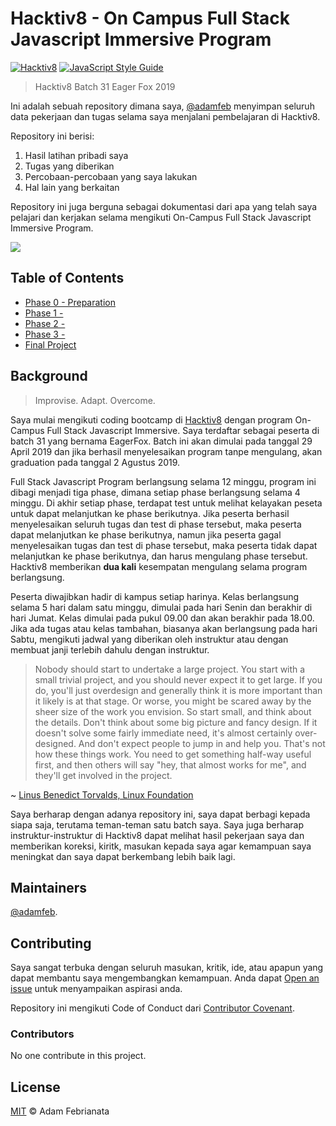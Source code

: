 # Hacktiv8 - On Campus Full Stack Javascript Immersive Program

[![Hacktiv8](https://img.shields.io/badge/coding%20bootcamp-hacktiv8-orange.svg?style=flat-square)](https://hacktiv8.com) [![JavaScript Style Guide](https://img.shields.io/badge/code_style-standard-brightgreen.svg?style=flat-square)](https://standardjs.com)

> Hacktiv8 Batch 31 Eager Fox 2019

Ini adalah sebuah repository dimana saya, [@adamfeb](https://github.com/adamfeb) menyimpan seluruh data pekerjaan dan tugas selama saya menjalani pembelajaran di Hacktiv8.

Repository ini berisi:

1. Hasil latihan pribadi saya
2. Tugas yang diberikan
3. Percobaan-percobaan yang saya lakukan
4. Hal lain yang berkaitan

Repository ini juga berguna sebagai dokumentasi dari apa yang telah saya pelajari dan kerjakan selama mengikuti On-Campus Full Stack Javascript Immersive Program.

<a href="https://hacktiv8.com/"><img src="https://hacktiv8.com/img/logo-hacktiv8_bordered.png"></a>


## Table of Contents

- [Phase 0 - Preparation](https://adamfeb.github.io/hacktiv8/phase0)
- [Phase 1 - ](https://adamfeb.github.io/hacktiv8/phase1)
- [Phase 2 - ](https://adamfeb.github.io/hacktiv8/phase2)
- [Phase 3 - ](https://adamfeb.github.io/hacktiv8/phase3)
- [Final Project](https://adamfeb.github.io/hacktiv8/finalproject)


## Background

> Improvise. Adapt. Overcome.

Saya mulai mengikuti coding bootcamp di [Hacktiv8](https://hacktiv8.com) dengan program On-Campus Full Stack Javascript Immersive. Saya terdaftar sebagai peserta di batch 31 yang bernama EagerFox. Batch ini akan dimulai pada tanggal 29 April 2019 dan jika berhasil menyelesaikan program tanpe mengulang, akan graduation pada tanggal 2 Agustus 2019.

Full Stack Javascript Program berlangsung selama 12 minggu, program ini dibagi menjadi tiga phase, dimana setiap phase berlangsung selama 4 minggu. Di akhir setiap phase, terdapat test untuk melihat kelayakan peseta untuk dapat melanjutkan ke phase berikutnya. Jika peserta berhasil menyelesaikan seluruh tugas dan test di phase tersebut, maka peserta dapat melanjutkan ke phase berikutnya, namun jika peserta gagal menyelesaikan tugas dan test di phase tersebut, maka peserta tidak dapat melanjutkan ke phase berikutnya, dan harus mengulang phase tersebut. Hacktiv8 memberikan **dua kali** kesempatan mengulang selama program berlangsung. 

Peserta diwajibkan hadir di kampus setiap harinya. Kelas berlangsung selama 5 hari dalam satu minggu, dimulai pada hari Senin dan berakhir di hari Jumat. Kelas dimulai pada pukul 09.00 dan akan berakhir pada 18.00. Jika ada tugas atau kelas tambahan, biasanya akan berlangsung pada hari Sabtu, mengikuti jadwal yang diberikan oleh instruktur atau dengan membuat janji terlebih dahulu dengan instruktur.

> Nobody should start to undertake a large project. You start with a small trivial project, and you should never expect it to get large. If you do, you'll just overdesign and generally think it is more important than it likely is at that stage. Or worse, you might be scared away by the sheer size of the work you envision. So start small, and think about the details. Don't think about some big picture and fancy design. If it doesn't solve some fairly immediate need, it's almost certainly over-designed. And don't expect people to jump in and help you. That's not how these things work. You need to get something half-way useful first, and then others will say "hey, that almost works for me", and they'll get involved in the project.

~ [Linus Benedict Torvalds, Linux Foundation](http://web.archive.org/web/20050404020308/http://www.linuxtimes.net/modules.php?name=News&file=article&sid=145)

Saya berharap dengan adanya repository ini, saya dapat berbagi kepada siapa saja, terutama teman-teman satu batch saya. Saya juga berharap instruktur-instruktur di Hacktiv8 dapat melihat hasil pekerjaan saya dan memberikan koreksi, kiritk, masukan kepada saya agar kemampuan saya meningkat dan saya dapat berkembang lebih baik lagi.


## Maintainers

[@adamfeb](https://github.com/adamfeb). 


## Contributing

Saya sangat terbuka dengan seluruh masukan, kritik, ide, atau apapun yang dapat membantu saya mengembangkan kemampuan. Anda dapat [Open an issue](https://github.com/adamfeb/hacktiv8/issues/new) untuk menyampaikan aspirasi anda.

Repository ini mengikuti Code of Conduct dari [Contributor Covenant](http://contributor-covenant.org/version/1/3/0/).

### Contributors

No one contribute in this project.


## License

[MIT](LICENSE) © Adam Febrianata
